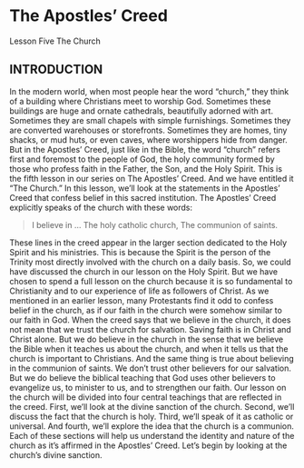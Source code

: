 # The Apostles’ Creed
Lesson Five
The Church

## INTRODUCTION

In the modern world, when most people hear the word “church,” they think of a building where Christians meet to worship God. Sometimes these buildings are huge and ornate cathedrals, beautifully adorned with art. Sometimes they are small chapels with simple furnishings. Sometimes they are converted warehouses or storefronts. Sometimes they are homes, tiny shacks, or mud huts, or even caves, where worshippers hide from danger. But in the Apostles’ Creed, just like in the Bible, the word “church” refers first and foremost to the people of God, the holy community formed by those who profess faith in the Father, the Son, and the Holy Spirit.
This is the fifth lesson in our series on The Apostles’ Creed. And we have entitled it “The Church.” In this lesson, we’ll look at the statements in the Apostles’ Creed that confess belief in this sacred institution. 
The Apostles’ Creed explicitly speaks of the church with these words:
 	
> I believe in …
> The holy catholic church,
> The communion of saints.

These lines in the creed appear in the larger section dedicated to the Holy Spirit and his ministries. This is because the Spirit is the person of the Trinity most directly involved with the church on a daily basis. So, we could have discussed the church in our lesson on the Holy Spirit. But we have chosen to spend a full lesson on the church because it is so fundamental to Christianity and to our experience of life as followers of Christ.
As we mentioned in an earlier lesson, many Protestants find it odd to confess belief in the church, as if our faith in the church were somehow similar to our faith in God. When the creed says that we believe in the church, it does not mean that we trust the church for salvation. Saving faith is in Christ and Christ alone. But we do believe in the church in the sense that we believe the Bible when it teaches us about the church, and when it tells us that the church is important to Christians. And the same thing is true about believing in the communion of saints. We don’t trust other believers for our salvation. But we do believe the biblical teaching that God uses other believers to evangelize us, to minister to us, and to strengthen our faith.
Our lesson on the church will be divided into four central teachings that are reflected in the creed. First, we’ll look at the divine sanction of the church. Second, we’ll discuss the fact that the church is holy. Third, we’ll speak of it as catholic or universal. And fourth, we’ll explore the idea that the church is a communion. Each of these sections will help us understand the identity and nature of the church as it’s affirmed in the Apostles’ Creed. Let’s begin by looking at the church’s divine sanction.

